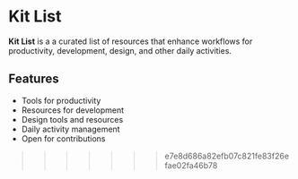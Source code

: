 # Kit List

**Kit List** is a a curated list of resources that enhance workflows for productivity, development, design, and other daily activities.

## Features

- Tools for productivity
- Resources for development
- Design tools and resources
- Daily activity management
- Open for contributions
<!--
## How to Contribute

We welcome contributions to the Kit List! If you have a useful tool or resource you'd like to share, you can contribute by adding it to the **Kit List** repository.

### Contribution Steps

1. **Fork the repository** to your GitHub account.
2. **Clone the repository** to your local machine:
   ````bash
   git clone https://github.com/biyacraft/kit-list.git
   cd kit-list```
   ````
3. **Navigate to the src/data/kits directory** This is where the list of kits is stored.

```
cd src/data/kits
```

4. **Create a new .ts file for your kit** Name the file according to the kit's name, using lowercase and (e.g. myawesomekit.ts).

5. **Structure your file similarly to the existing ones in the kits directory** Here’s an example format:

```
import animata from "@/assets/images/animata.png";
import svgl from "@/assets/images/svgl.png";
export const uiuxKit = [
    {
        title: 'Animata',
        image : "https://res.cloudinary.com/deffkhv2g/image/upload/v1748559433/animata_k9lapx.png",
        tags: ["UI/UX"],
        url: 'https://animata.design',
        author: {
            name: "Biya",
            url: "https://biyacraft.vercel.app",
            avatar: ayalkbetsIcon,
          },
    },
    {
        title: 'Svgl',
        image : svgl,
        tags: ["UI/UX"],
        url: 'https://svgl.app',
        author: {
            name: "Biya",
            url: "https://biyacraft.vercel.app",
            avatar: ayalkbetsIcon,
          },
    },
]
```

6. **_Navigate to the src/data/index.ts file_** This is where import the data you added. The code should look something like this:

```
export const kits = [
  ...toolsKit,
  ...frontendKit,
  ...backendKit,
  ...databaseKit,
  ...productivityKit,
  ...uiuxKit,
  ...portfolioKit,
  ...threeDKit,
  ...yourkitname,
];
```
<<<<<<< HEAD

7. **_Add an image of the website and avatar of your self_**
   Add an image (screenshot) of the website and your avatar which is displayed on the card to the src/assets/image directory. Name the image file to match the website's name and your name respectively, using lowercase (e.g., myawesomekit.png).
8. **_Commit your changes_**
9. **_Push your changes to your GitHub fork_**
10. **_Submit a Pull Request_**
=======
7. ***Add an image of the website and avatar of your self*** 
Add an image (screenshot) of the website and your avatar which is displayed on the card to the src/assets/image directory. Name the image file to match the website's name and your name respectively, using lowercase (e.g., myawesomekit.png).
8. ***Commit your changes***
9. ***Push your changes to your GitHub fork***
10. ***Submit a Pull Request***

-->  
>>>>>>> e7e8d686a82efb07c821fe83f26efae02fa46b78
